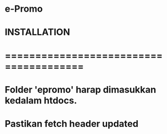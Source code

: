 # e-Promo

# INSTALLATION
# =======================================
# Folder 'epromo' harap dimasukkan kedalam htdocs. 
# Pastikan fetch header updated
